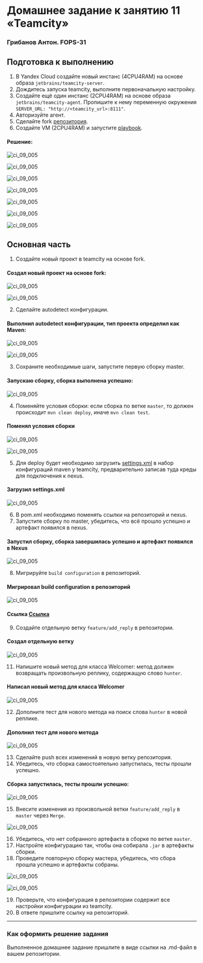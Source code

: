 # Домашнее задание к занятию 11 «Teamcity»

### Грибанов Антон. FOPS-31

## Подготовка к выполнению

1. В Yandex Cloud создайте новый инстанс (4CPU4RAM) на основе образа `jetbrains/teamcity-server`.
2. Дождитесь запуска teamcity, выполните первоначальную настройку.
3. Создайте ещё один инстанс (2CPU4RAM) на основе образа `jetbrains/teamcity-agent`. Пропишите к нему переменную окружения `SERVER_URL: "http://<teamcity_url>:8111"`.
4. Авторизуйте агент.
5. Сделайте fork [репозитория](https://github.com/aragastmatb/example-teamcity).
6. Создайте VM (2CPU4RAM) и запустите [playbook](./infrastructure).

#### Решение:

![ci_09_005](https://github.com/Qshar1408/ci_09_05/blob/main/img/ci_09_001.png)

![ci_09_005](https://github.com/Qshar1408/ci_09_05/blob/main/img/ci_09_002.png)

![ci_09_005](https://github.com/Qshar1408/ci_09_05/blob/main/img/ci_09_003.png)

![ci_09_005](https://github.com/Qshar1408/ci_09_05/blob/main/img/ci_09_004.png)

![ci_09_005](https://github.com/Qshar1408/ci_09_05/blob/main/img/ci_09_005.png)

![ci_09_005](https://github.com/Qshar1408/ci_09_05/blob/main/img/ci_09_006.png)

![ci_09_005](https://github.com/Qshar1408/ci_09_05/blob/main/img/ci_09_007.png)


## Основная часть

1. Создайте новый проект в teamcity на основе fork.

#### Создал новый проект на основе fork:

![ci_09_005](https://github.com/Qshar1408/ci_09_05/blob/main/img/ci_09_008.png)

![ci_09_005](https://github.com/Qshar1408/ci_09_05/blob/main/img/ci_09_009.png)

2. Сделайте autodetect конфигурации.

#### Выполнил autodetect конфигурации, тип проекта определил как Maven:

![ci_09_005](https://github.com/Qshar1408/ci_09_05/blob/main/img/ci_09_010.png)

![ci_09_005](https://github.com/Qshar1408/ci_09_05/blob/main/img/ci_09_011.png)

3. Сохраните необходимые шаги, запустите первую сборку master.

#### Запускаю сборку, сборка выполнена успешно:

![ci_09_005](https://github.com/Qshar1408/ci_09_05/blob/main/img/ci_09_012.png)

4. Поменяйте условия сборки: если сборка по ветке `master`, то должен происходит `mvn clean deploy`, иначе `mvn clean test`.

#### Поменял условия сборки

![ci_09_005](https://github.com/Qshar1408/ci_09_05/blob/main/img/ci_09_013.png)

![ci_09_005](https://github.com/Qshar1408/ci_09_05/blob/main/img/ci_09_014.png)

5. Для deploy будет необходимо загрузить [settings.xml](./teamcity/settings.xml) в набор конфигураций maven у teamcity, предварительно записав туда креды для подключения к nexus.

#### Загрузил settings.xml

![ci_09_005](https://github.com/Qshar1408/ci_09_05/blob/main/img/ci_09_015.png)

6. В pom.xml необходимо поменять ссылки на репозиторий и nexus.
7. Запустите сборку по master, убедитесь, что всё прошло успешно и артефакт появился в nexus.

#### Запустил сборку, сборка завершилась успешно и артефакт появился в Nexus

![ci_09_005](https://github.com/Qshar1408/ci_09_05/blob/main/img/ci_09_016.png)

8. Мигрируйте `build configuration` в репозиторий.

#### Мигрировал build configuration в репозиторий

![ci_09_005](https://github.com/Qshar1408/ci_09_05/blob/main/img/ci_09_017.png)

#### Ссылка [Ссылка](https://github.com/Qshar1408/example-teamcity/tree/master/.teamcity/Netology_ExampleTeamcity)

9. Создайте отдельную ветку `feature/add_reply` в репозитории.

#### Создал отдельную ветку

![ci_09_005](https://github.com/Qshar1408/ci_09_05/blob/main/img/ci_09_018.png)

11. Напишите новый метод для класса Welcomer: метод должен возвращать произвольную реплику, содержащую слово `hunter`.

#### Написал новый метод для класса Welcomer

![ci_09_005](https://github.com/Qshar1408/ci_09_05/blob/main/img/ci_09_019.png)

12. Дополните тест для нового метода на поиск слова `hunter` в новой реплике.

#### Дополнил тест для нового метода 

![ci_09_005](https://github.com/Qshar1408/ci_09_05/blob/main/img/ci_09_020.png)

13. Сделайте push всех изменений в новую ветку репозитория.
14. Убедитесь, что сборка самостоятельно запустилась, тесты прошли успешно.

#### Сборка запустилась, тесты прошли успешно:

![ci_09_005](https://github.com/Qshar1408/ci_09_05/blob/main/img/ci_09_022.png)

15. Внесите изменения из произвольной ветки `feature/add_reply` в `master` через `Merge`.

![ci_09_005](https://github.com/Qshar1408/ci_09_05/blob/main/img/ci_09_023.png)

16. Убедитесь, что нет собранного артефакта в сборке по ветке `master`.
17. Настройте конфигурацию так, чтобы она собирала `.jar` в артефакты сборки.
18. Проведите повторную сборку мастера, убедитесь, что сбора прошла успешно и артефакты собраны.

![ci_09_005](https://github.com/Qshar1408/ci_09_05/blob/main/img/ci_09_024.png)

![ci_09_005](https://github.com/Qshar1408/ci_09_05/blob/main/img/ci_09_025.png)

19. Проверьте, что конфигурация в репозитории содержит все настройки конфигурации из teamcity.
20. В ответе пришлите ссылку на репозиторий.

---

### Как оформить решение задания

Выполненное домашнее задание пришлите в виде ссылки на .md-файл в вашем репозитории.

